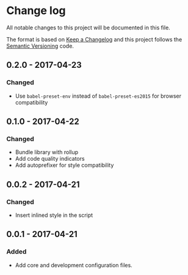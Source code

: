 # Change log
All notable changes to this project will be documented in this file.

The format is based on [Keep a Changelog](http://keepachangelog.com) and this project follows the [Semantic Versioning](http://semver.org) code.

## 0.2.0 - 2017-04-23
### Changed
- Use `babel-preset-env` instead of `babel-preset-es2015` for browser compatibility

## 0.1.0 - 2017-04-22
### Changed
- Bundle library with rollup
- Add code quality indicators
- Add autoprefixer for style compatibility

## 0.0.2 - 2017-04-21
### Changed
- Insert inlined style in the script

## 0.0.1 - 2017-04-21
### Added
- Add core and development configuration files.
